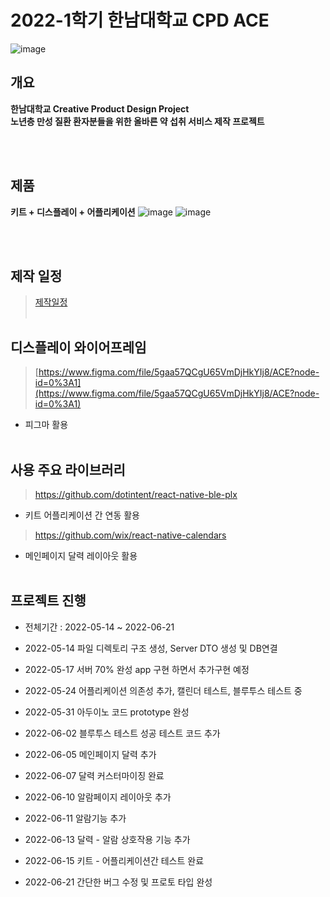 # 2022-1학기 한남대학교 CPD ACE
![image](https://user-images.githubusercontent.com/42925746/175772342-09f480ea-8954-4c03-9dbc-ce7288658c55.png)

## 개요
**한남대학교 Creative Product Design Project** <br/>
**노년층 만성 질환 환자분들을 위한 올바른 약 섭취 서비스 제작 프로젝트**

<br/><br/>
## 제품

**키트 + 디스플레이  + 어플리케이션**
![image](https://user-images.githubusercontent.com/42925746/175772021-8093ff30-a1f8-46d1-98e9-120f97ff1c14.png)
![image](https://user-images.githubusercontent.com/42925746/175772028-4ffd9bd0-ba71-436c-a885-421d1b0e4ae2.png)


<br/><br/>
## 제작 일정


> [제작일정](https://www.notion.so/f7e4edbade934d989d901cf52a58e419)
<br/><br/>
## 디스플레이 와이어프레임


> [https://www.figma.com/file/5gaa57QCgU65VmDjHkYIj8/ACE?node-id=0%3A1](https://www.figma.com/file/5gaa57QCgU65VmDjHkYIj8/ACE?node-id=0%3A1)
- 피그마 활용 
<br/><br/>

## 사용 주요 라이브러리

> https://github.com/dotintent/react-native-ble-plx
 - 키트 어플리케이션 간 연동 활용
> https://github.com/wix/react-native-calendars
 - 메인페이지 달력 레이아웃 활용
 <br/><br/>

## 프로젝트 진행
- 전체기간 : 2022-05-14 ~ 2022-06-21

- 2022-05-14 파일 디렉토리 구조 생성, Server DTO 생성 및 DB연결
- 2022-05-17 서버 70% 완성 app 구현 하면서 추가구현 예정
- 2022-05-24 어플리케이션 의존성 추가, 캘린더 테스트, 블루투스 테스트 중
- 2022-05-31 아두이노 코드 prototype 완성
- 2022-06-02 블루투스 테스트 성공 테스트 코드 추가
- 2022-06-05 메인페이지 달력 추가
- 2022-06-07 달력 커스터마이징 완료
- 2022-06-10 알람페이지 레이아웃 추가
- 2022-06-11 알람기능 추가
- 2022-06-13 달력 - 알람 상호작용 기능 추가
- 2022-06-15 키트 - 어플리케이션간 테스트 완료
- 2022-06-21 간단한 버그 수정 및 프로토 타입 완성
